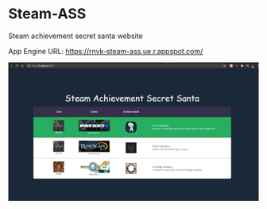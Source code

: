 # Steam-ASS
Steam achievement secret santa website

App Engine URL:
https://rnvk-steam-ass.ue.r.appspot.com/

![Site image](https://github.com/nolekev1214/Steam-ASS/blob/master/images/unknown.png?raw=true)
